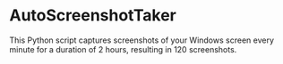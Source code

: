 # AutoScreenshotTaker
This Python script captures screenshots of your Windows screen every minute for a duration of 2 hours, resulting in 120 screenshots.
